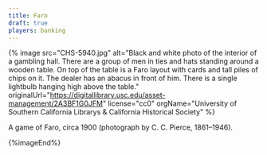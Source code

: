 ```yaml
---
title: Faro
draft: true
players: banking
---
```



<!-- DOI is broken: https://doi.org/10.25549/chs-m11411 -->

{% image
src="CHS-5940.jpg" 
alt="Black and white photo of the interior of a gambling hall. There are a group of men in ties and hats standing around a wooden table. On top of the table is a Faro layout with cards and tall piles of chips on it. The dealer has an abacus in front of him. There is a single lightbulb hanging high above the table."
originalUrl="https://digitallibrary.usc.edu/asset-management/2A3BF1G0JFM"
license="cc0"
orgName="University of Southern California Librarys & California Historical Society"
%}

A game of Faro, circa 1900 (photograph by C. C. Pierce, 1861–1946).

{%imageEnd%}
